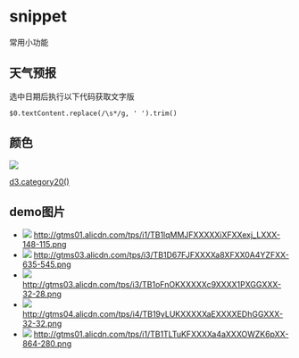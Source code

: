 # snippet
常用小功能

## 天气预报

选中日期后执行以下代码获取文字版

```
$0.textContent.replace(/\s*/g, ' ').trim()
```

## 颜色

![][7]

[d3.category20()][6]


## demo图片

- ![][2] http://gtms01.alicdn.com/tps/i1/TB1lqMMJFXXXXXiXFXXexj_LXXX-148-115.png
- ![][3] http://gtms03.alicdn.com/tps/i3/TB1D67FJFXXXXa8XFXX0A4YZFXX-635-545.png
- ![][4] http://gtms03.alicdn.com/tps/i3/TB1oFnOKXXXXXc9XXXX1PXGGXXX-32-28.png
- ![][5] http://gtms04.alicdn.com/tps/i4/TB19yLUKXXXXXaEXXXXEDhGGXXX-32-32.png
- ![][8] http://gtms01.alicdn.com/tps/i1/TB1TLTuKFXXXXa4aXXXOWZK6pXX-864-280.png


[8]: http://gtms01.alicdn.com/tps/i1/TB1TLTuKFXXXXa4aXXXOWZK6pXX-864-280.png
[7]: http://gtms04.alicdn.com/tps/i4/TB1RtC1KpXXXXbYXpXXfGstIFXX-251-557.png
[6]: https://github.com/mbostock/d3/wiki/Ordinal-Scales#category10
[5]: http://gtms04.alicdn.com/tps/i4/TB19yLUKXXXXXaEXXXXEDhGGXXX-32-32.png
[4]: http://gtms03.alicdn.com/tps/i3/TB1oFnOKXXXXXc9XXXX1PXGGXXX-32-28.png
[3]: http://gtms03.alicdn.com/tps/i3/TB1D67FJFXXXXa8XFXX0A4YZFXX-635-545.png
[2]: http://gtms01.alicdn.com/tps/i1/TB1lqMMJFXXXXXiXFXXexj_LXXX-148-115.png
[1]: https://github.com/quanxi613/handlebars-helper
